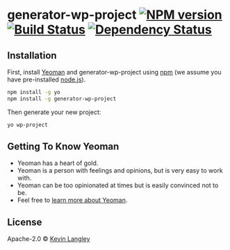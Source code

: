# generator-wp-project [![NPM version][npm-image]][npm-url] [![Build Status][travis-image]][travis-url] [![Dependency Status][daviddm-image]][daviddm-url]
> 

## Installation

First, install [Yeoman](http://yeoman.io) and generator-wp-project using [npm](https://www.npmjs.com/) (we assume you have pre-installed [node.js](https://nodejs.org/)).

```bash
npm install -g yo
npm install -g generator-wp-project
```

Then generate your new project:

```bash
yo wp-project
```

## Getting To Know Yeoman

 * Yeoman has a heart of gold.
 * Yeoman is a person with feelings and opinions, but is very easy to work with.
 * Yeoman can be too opinionated at times but is easily convinced not to be.
 * Feel free to [learn more about Yeoman](http://yeoman.io/).

## License

Apache-2.0 © [Kevin Langley]()


[npm-image]: https://badge.fury.io/js/generator-wp-project.svg
[npm-url]: https://npmjs.org/package/generator-wp-project
[travis-image]: https://travis-ci.org/functionlabs/generator-wp-project.svg?branch=master
[travis-url]: https://travis-ci.org/functionlabs/generator-wp-project
[daviddm-image]: https://david-dm.org/functionlabs/generator-wp-project.svg?theme=shields.io
[daviddm-url]: https://david-dm.org/functionlabs/generator-wp-project
